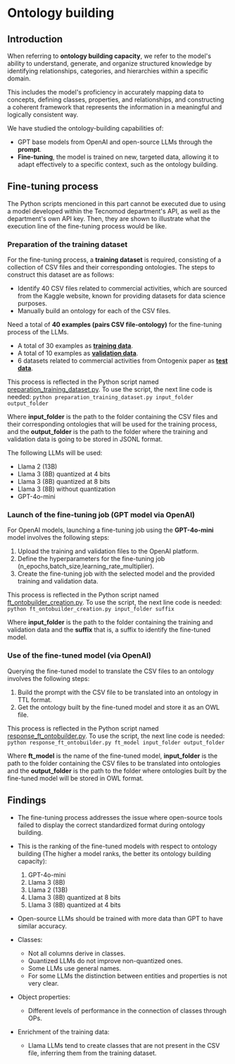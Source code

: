 # Ontology building
## Introduction
When referring to **ontology building capacity**, we refer to the model's ability to understand, generate, and organize structured knowledge by identifying relationships, categories, and hierarchies within a specific domain.

This includes the model's proficiency in accurately mapping data to concepts, defining classes, properties, and relationships, and constructing a coherent framework that represents the information in a meaningful and logically consistent way.

We have studied the ontology-building capabilities of:
* GPT base models from OpenAI and open-source LLMs through the **prompt**.
* **Fine-tuning**, the model is trained on new, targeted data, allowing it to adapt effectively to a specific context, such as the ontology building.

## Fine-tuning process
The Python scripts mencioned in this part cannot be executed due to using a model developed within the Tecnomod department's API, as well as the department's own API key. Then, they are shown to illustrate what the execution line of the fine-tuning process would be like.
### Preparation of the training dataset
For the fine-tuning process, a **training dataset** is required, consisting of a collection of CSV files and their corresponding ontologies. The steps to construct this dataset are as follows:
* Identify 40 CSV files related to commercial activities, which are sourced from the Kaggle website, known for providing datasets for data science purposes.
* Manually build an ontology for each of the CSV files.

Need a total of **40 examples (pairs CSV file-ontology)** for the fine-tuning process of the LLMs. 
* A total of 30 examples as [**training data**](./training_data/train_data.jsonl).
* A total of 10 examples as [**validation data**](./training_data/validation_data.jsonl).
* 6 datasets related to commercial activities from Ontogenix paper as [**test data**](./test_files).

This process is reflected in the Python script named [preparation_training_dataset.py](./scripts/preparation_training_dataset.py?ref_type=heads). To use the script, the next line code is needed:
`python preparation_training_dataset.py input_folder output_folder`

Where **input_folder** is the path to the folder containing the CSV files and their corresponding ontologies that will be used for the training process, and the **output_folder** is the path to the folder where the training and validation data is going to be stored in JSONL format.

The following LLMs will be used:
* Llama 2 (13B)
* Llama 3 (8B) quantized at 4 bits
* Llama 3 (8B) quantized at 8 bits
* Llama 3 (8B) without quantization
* GPT-4o-mini

### Launch of the fine-tuning job (GPT model via OpenAI)
For OpenAI models, launching a fine-tuning job using the **GPT-4o-mini** model involves the following steps:
1. Upload the training and validation files to the OpenAI platform.
2. Define the hyperparameters for the fine-tuning job (n_epochs,batch_size,learning_rate_multiplier).
3. Create the fine-tuning job with the selected model and the provided training and validation data.
 
This process is reflected in the Python script named [ft_ontobuilder_creation.py](./scripts/ft_ontobuilder_creation.py?ref_type=heads). To use the script, the next line code is needed:
`python ft_ontobuilder_creation.py input_folder suffix`

Where **input_folder** is the path to the folder containing the training and validation data and the **suffix** that is, a suffix to identify the fine-tuned model. 

### Use of the fine-tuned model (via OpenAI)
Querying the fine-tuned model to translate the CSV files to an ontology involves the following steps:
1. Build the prompt with the CSV file to be translated into an ontology in TTL format.
2. Get the ontology built by the fine-tuned model and store it as an OWL file.

This process is reflected in the Python script named [response_ft_ontobuilder.py](./scripts/response_ft_ontobuilder.py?ref_type=heads). To use the script, the next line code is needed:
`python response_ft_ontobuilder.py ft_model input_folder output_folder`

Where **ft_model** is the name of the fine-tuned model, **input_folder** is the path to the folder containing the CSV files to be translated into ontologies and the **output_folder** is the path to the folder where ontologies built by the fine-tuned model will be stored in OWL format.

## Findings
* The fine-tuning process addresses the issue where open-source tools failed to display the correct standardized format during ontology building.
* This is the ranking of the fine-tuned models with respect to ontology building (The higher a model ranks, the better its ontology building capacity):
    1. GPT-4o-mini
    2. Llama 3 (8B)
    3. Llama 2 (13B)
    4. Llama 3 (8B) quantized at 8 bits
    5. Llama 3 (8B) quantized at 4 bits

* Open-source LLMs should be trained with more data than GPT to have similar accuracy.
* Classes:
    - Not all columns derive in classes.
    - Quantized LLMs do not improve non-quantized ones.
    - Some LLMs use general names.
    - For some LLMs the distinction between entities and properties is not very clear.
* Object properties:
    - Different levels of performance in the connection of classes through OPs.
* Enrichment of the training data:
    - Llama LLMs tend to create classes that are not present in the CSV file, inferring them from the training dataset.







